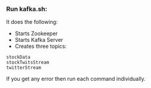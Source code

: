 ### Run kafka.sh:
It does the following:
* Starts Zookeeper
* Starts Kafka Server
* Creates three topics:
```
stockData
stockTwitsStream
twitterStream
```
If you get any error then run each command individually.
